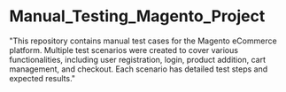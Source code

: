 # Manual_Testing_Magento_Project
"This repository contains manual test cases for the Magento eCommerce platform. Multiple test scenarios were created to cover various functionalities, including user registration, login, product addition, cart management, and checkout. Each scenario has detailed test steps and expected results."
